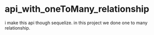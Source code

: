 # api_with_oneToMany_relationship
i make this api though sequelize. in this project we done one to many relationship. 
